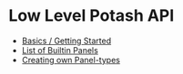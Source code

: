# Low Level Potash API

* [Basics / Getting Started](./basics.md)
* [List of Builtin Panels](./builtin_panels.md)
* [Creating own Panel-types](./own_panels.md)
